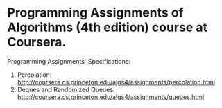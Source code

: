 # Programming Assignments of Algorithms (4th edition) course at Coursera.

Programming Assignments' Specifications:

1. Percolation: http://coursera.cs.princeton.edu/algs4/assignments/percolation.html
2. Deques and Randomized Queues: http://coursera.cs.princeton.edu/algs4/assignments/queues.html
